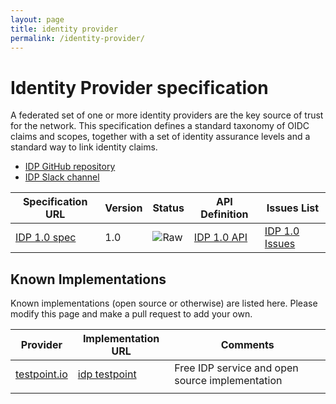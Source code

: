 ```yaml
---
layout: page
title: identity provider
permalink: /identity-provider/
---
```


# Identity Provider specification

A federated set of one or more identity providers are the key source of trust for the network. This specification defines a standard taxonomy of OIDC claims and scopes, together with a set of identity assurance levels and a standard way to link identity claims.

* [IDP GitHub repository](https://github.com/ausdigital/ausdigital-idp)
* [IDP Slack channel](https://ausdigital.slack.com/messages/spec-idp/)

| Specification URL | Version | Status | API Definition | Issues List |
| ----------------- | ------  | ------ | -------------- | ----------- |
| [IDP 1.0 spec](https://ausdigital-idp.readthedocs.org/) | 1.0 | ![Raw](http://rfc.unprotocols.org/spec:2/COSS/raw.svg)  | [IDP 1.0 API](https://swaggerhub.com/api/ausdigital/ausdigital-idp/1.0) |  [IDP 1.0 Issues](https://github.com/ausdigital/ausdigital-idp/issues)  |

## Known Implementations

Known implementations (open source or otherwise) are listed here.  Please modify this page and make a pull request to add your own.

|Provider|Implementation URL|Comments|
|--------|------------------|--------|
|[testpoint.io](http://testpoint.io/) | [idp testpoint](https://testpoint.io/idp)| Free IDP service and open source implementation|
|  |  |  |

